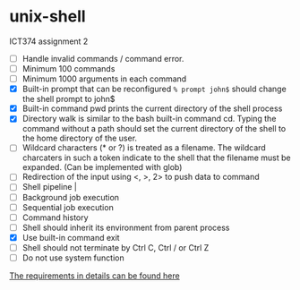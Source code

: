 # unix-shell
ICT374 assignment 2
- [ ] Handle invalid commands / command error.
- [ ] Minimum 100 commands
- [ ] Minimum 1000 arguments in each command
- [x] Built-in prompt that can be reconfigured `% prompt john$` should change the shell prompt to john$
- [x] Built-in command pwd prints the current directory of the shell process
- [x] Directory walk is similar to the bash built-in command cd. Typing the command without a path should set the current directory of the shell to the home directory of the user.
- [ ] Wildcard characters (* or ?) is treated as a filename. The wildcard charcaters in such a token indicate to the shell that the filename must be expanded. (Can be implemented with glob)
- [ ] Redirection of the input using <, >, 2> to push data to command
- [ ] Shell pipeline | 
- [ ] Background job execution
- [ ] Sequential job execution
- [ ] Command history
- [ ] Shell should inherit its environment from parent process
- [x] Use built-in command exit
- [ ] Shell should not terminate by Ctrl C, Ctrl / or Ctrl Z
- [ ] Do not use system function

[The requirements in details can be found here](https://www.it.murdoch.edu.au/~S900432D/oli1l1hsu_x3X64dg72kf7Th973yihbkys9M10in0x/assignments/2025tj-a2/index.shtml)
